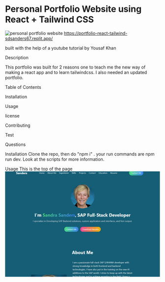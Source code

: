 # Personal Portfolio Website using React + Tailwind CSS


![personal portfolio website](https://github.com/user-attachments/assets/7751f7e8-76f1-4010-892c-525844d989cf)
https://portfolio-react-tailwind-sdsanders67.replit.app/

 built with the help of a youtube tutorial by Yousaf Khan

 Description

 This portfolio was built for 2 reasons one to teach me the new way of making a react app and to learn tailwindcss. I also needed an updated portfolio.

 Table of Contents

 Installation

 Usage

 license

 Contributing

 Test

 Questions

 Installation
  Clone the repo, then do "npm i" . your run commands are npm run dev. Look at the scripts for more information.

 Usage
 This is the top of the page
 ![](image.png) 

